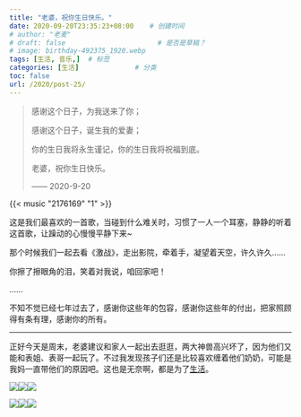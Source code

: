 ```yaml
---
title: "老婆，祝你生日快乐。"
date: 2020-09-20T23:35:23+08:00    # 创建时间
# author: "老麦"
# draft: false                       # 是否是草稿？
# image: birthday-492375_1920.webp
tags: [生活, 音乐,]  # 标签
categories: [生活]              # 分类
toc: false
url: /2020/post-25/
---
```


> 感谢这个日子，为我送来了你；
>
> 感谢这个日子，诞生我的爱妻；
>
> 你的生日我将永生谨记，你的生日我将祝福到底。
>
> 老婆，祝你生日快乐。
>
>  —— 2020-9-20

{{< music "2176169" "1" >}}

这是我们最喜欢的一首歌，当碰到什么难关时，习惯了一人一个耳塞，静静的听着这首歌，让躁动的心慢慢平静下来~

那个时候我们一起去看《激战》，走出影院，牵着手，凝望着天空，许久许久……

你擦了擦眼角的泪，笑着对我说，咱回家吧！

……

不知不觉已经七年过去了，感谢你这些年的包容，感谢你这些年的付出，把家照顾得有条有理，感谢你的所有。

------

正好今天是周末，老婆建议和家人一起出去逛逛，两大神兽高兴坏了，因为他们又能和表姐、表哥一起玩了。不过我发现孩子们还是比较喜欢缠着他们奶奶，可能是我妈一直带他们的原因吧。这也是无奈啊，都是为了[生活](生活.md)。

![](post/laomai/2023/02/27/163fc28eebb379-1.webp)![](post/laomai/2023/02/27/163fc28eec3e8f-1.webp)![](post/laomai/2023/02/27/163fc28eecc15c-1.webp)

![](post/laomai/2023/02/27/163fc28eed3742-1.webp)![](post/laomai/2023/02/27/163fc28eed9c83-1.webp)![](post/laomai/2023/02/27/163fc28eee0886-1.webp)

